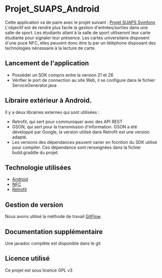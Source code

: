 # Projet_SUAPS_Android
Cette application va de paire avec le projet suivant : [Projet SUAPS Symfony](https://github.com/OsheaNorman/projet_SUAPS_Symfony/tree/develop)
L'objectif est de rendre plus facile la gestion d'entrées/sorties dans une salle de sport. Les étudiants allant à la salle de sport utiliseront leur carte étudiante pour signaler leur présence. Les cartes universitaire disposent d'une puce NFC, elles peuvent donc être lu par un téléphone disposant des technologies nécessaire à la lecture de carte. 

## Lancement de l'application
* Posséder un SDK compris entre la version 21 et 26
* Vérifier le port de connection au site Web, il se configure dans le fichier ServiceGenerator.java

## Libraire extérieur à Android.
Il y a deux librairies externes qui sont utilisées :
* Retrofit, qui sert pour communiquer avec des API REST
* GSON, qui sert pour la transmission d'information. GSON a été développé par Google, la version utilisé dans Retrofit est une version adapté.
* Les versions des dépendances peuvent varier en focntion du SDK utilisé pour compiler. Ces dépendance sont renseignées dans la fichier build.graddle du projet.

## Technologie utilisées
* [Android](https://developer.android.com/)
* [NFC](https://developer.android.com/guide/topics/connectivity/nfc/)
* [Retrofit](https://github.com/square/retrofit)

## Gestion de version
Nous avons utilisé la méthode de travail [GitFlow](https://danielkummer.github.io/git-flow-cheatsheet/index.fr_FR.html). 

## Documentation supplémentaire
Une javadoc complète est disponible dans le git

## Licence utilisé
Ce projet est sous licence GPL v3
